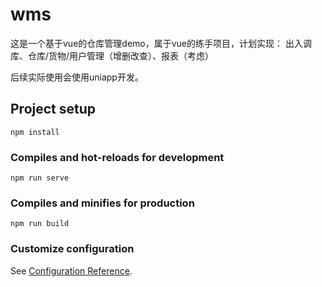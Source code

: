 # wms
这是一个基于vue的仓库管理demo，属于vue的练手项目，计划实现：
出入调库、仓库/货物/用户管理（增删改查）、报表（考虑）

后续实际使用会使用uniapp开发。

## Project setup
```
npm install
```

### Compiles and hot-reloads for development
```
npm run serve
```

### Compiles and minifies for production
```
npm run build
```

### Customize configuration
See [Configuration Reference](https://cli.vuejs.org/config/).
